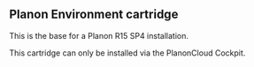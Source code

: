 Planon Environment cartridge
----------------------------

This is the base for a Planon R15 SP4 installation.

This cartridge can only be installed via the PlanonCloud Cockpit.